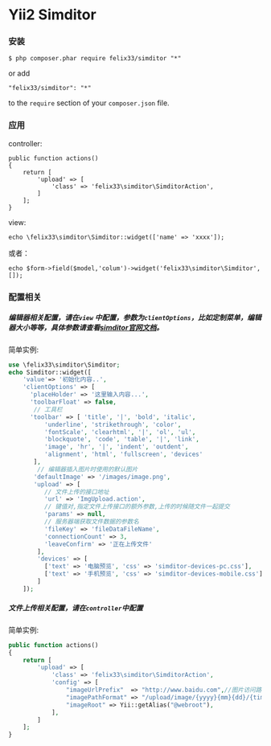 Yii2 Simditor
===========
### 安装

```
$ php composer.phar require felix33/simditor "*"
```

or add

```
"felix33/simditor": "*"
```

to the ```require``` section of your `composer.json` file.

### 应用

controller:  

```
public function actions()
{
    return [
        'upload' => [
            'class' => 'felix33\simditor\SimditorAction',
        ]
    ];
}
```

view:  

```
echo \felix33\simditor\Simditor::widget(['name' => 'xxxx']);
```

或者：

```
echo $form->field($model,'colum')->widget('felix33\simditor\Simditor',[]);
```

### 配置相关

##### 编辑器相关配置，请在`view` 中配置，参数为`clientOptions`，比如定制菜单，编辑器大小等等，具体参数请查看[simditor官网文档](http://simditor.tower.im/docs/doc-usage.html)。

简单实例:  
```php
use \felix33\simditor\Simditor;
echo Simditor::widget([
    'value'=> '初始化内容..',
    'clientOptions' => [
      'placeHolder' => '这里输入内容...',
      'toolbarFloat' => false,
       // 工具栏
      'toolbar' => [ 'title', '|', 'bold', 'italic',
          'underline', 'strikethrough', 'color',
          'fontScale', 'clearhtml', '|', 'ol', 'ul',
          'blockquote', 'code', 'table', '|', 'link',
          'image', 'hr', '|', 'indent', 'outdent',
          'alignment', 'html', 'fullscreen', 'devices'
       ],
        // 编辑器插入图片时使用的默认图片
       'defaultImage' => '/images/image.png',
       'upload' => [
          // 文件上传的接口地址
          'url' => 'ImgUpload.action',
          // 键值对,指定文件上传接口的额外参数,上传的时候随文件一起提交
          'params' => null,
          // 服务器端获取文件数据的参数名
          'fileKey' => 'fileDataFileName',
          'connectionCount' => 3,
          'leaveConfirm' => '正在上传文件'
        ],
        'devices' => [
          ['text' => '电脑预览', 'css' => 'simditor-devices-pc.css'],
          ['text' => '手机预览', 'css' => 'simditor-devices-mobile.css']
        ]
    ]);
```

##### 文件上传相关配置，请在`controller`中配置

简单实例:  
```php
public function actions()
{
    return [
        'upload' => [
            'class' => 'felix33\simditor\SimditorAction',
            'config' => [
                "imageUrlPrefix"  => "http://www.baidu.com",//图片访问路径前缀
                "imagePathFormat" => "/upload/image/{yyyy}{mm}{dd}/{time}{rand:6}" //上传保存路径
                "imageRoot" => Yii::getAlias("@webroot"),
            ],
        ]
    ];
}
```
